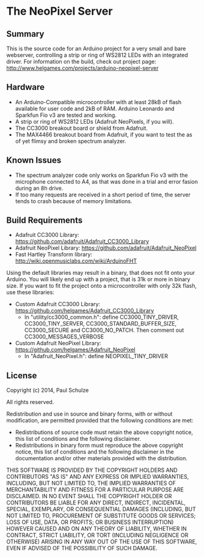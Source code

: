 The NeoPixel Server
===================

## Summary
This is the source code for an Arduino project for a very small and bare webserver, controlling
a strip or ring of WS2812 LEDs with an integrated driver. For information on the build, check out project page: http://www.helgames.com/projects/arduino-neopixel-server

## Hardware
* An Arduino-Compatible microcontroller with at least 28kB of flash available for user code and 2kB of RAM. Arduino Leonardo and Sparkfun Fio v3 are tested and working.
* A strip or ring of WS2812 LEDs (Adafruit NeoPixels, if you will).
* The CC3000 breakout board or shield from Adafruit.
* The MAX4466 breakout board from Adafruit, if you want to test the as of yet flimsy and broken spectrum analyzer.

## Known Issues
* The spectrum analyzer code only works on Sparkfun Fio v3 with the microphone connected to A4, as that was done in a trial and error fasion during an 8h
drive.
* If too many requests are received in a short period of time, the server tends to crash because of memory limitations.

## Build Requirements
* Adafruit CC3000 Library: https://github.com/adafruit/Adafruit_CC3000_Library
* Adafruit NeoPixel Library: https://github.com/adafruit/Adafruit_NeoPixel
* Fast Hartley Transform library: http://wiki.openmusiclabs.com/wiki/ArduinoFHT

Using the default libraries may result in a binary, that does not fit onto your Arduino. You will
likely end up with a project, that is 31k or more in binary size. If you want to fit the project
onto a microcontroller with only 32k flash, use these libraries:
* Custom Adafruit CC3000 Library: https://github.com/helgames/Adafruit_CC3000_Library
  - In "utility/cc3000_common.h": define CC3000_TINY_DRIVER, CC3000_TINY_SERVER, CC3000_STANDARD_BUFFER_SIZE, CC3000_SECURE and CC3000_NO_PATCH. Then comment out CC3000_MESSAGES_VERBOSE
* Custom Adafruit NeoPixel Library: https://github.com/helgames/Adafruit_NeoPixel
  - In "Adafruit_NeoPixel.h": define NEOPIXEL_TINY_DRIVER

## License
Copyright (c) 2014, Paul Schulze

All rights reserved.

Redistribution and use in source and binary forms, with or without modification,
are permitted provided that the following conditions are met:

* Redistributions of source code must retain the above copyright notice,
  this list of conditions and the following disclaimer.
* Redistributions in binary form must reproduce the above copyright notice,
  this list of conditions and the following disclaimer in the documentation
  and/or other materials provided with the distribution.

THIS SOFTWARE IS PROVIDED BY THE COPYRIGHT HOLDERS AND CONTRIBUTORS "AS IS"
AND ANY EXPRESS OR IMPLIED WARRANTIES, INCLUDING, BUT NOT LIMITED TO, THE IMPLIED
WARRANTIES OF MERCHANTABILITY AND FITNESS FOR A PARTICULAR PURPOSE ARE DISCLAIMED.
IN NO EVENT SHALL THE COPYRIGHT HOLDER OR CONTRIBUTORS BE LIABLE FOR ANY DIRECT,
INDIRECT, INCIDENTAL, SPECIAL, EXEMPLARY, OR CONSEQUENTIAL DAMAGES (INCLUDING, BUT
NOT LIMITED TO, PROCUREMENT OF SUBSTITUTE GOODS OR SERVICES; LOSS OF USE, DATA,
OR PROFITS; OR BUSINESS INTERRUPTION) HOWEVER CAUSED AND ON ANY THEORY OF LIABILITY,
WHETHER IN CONTRACT, STRICT LIABILITY, OR TORT (INCLUDING NEGLIGENCE OR OTHERWISE)
ARISING IN ANY WAY OUT OF THE USE OF THIS SOFTWARE, EVEN IF ADVISED OF THE POSSIBILITY
OF SUCH DAMAGE.
